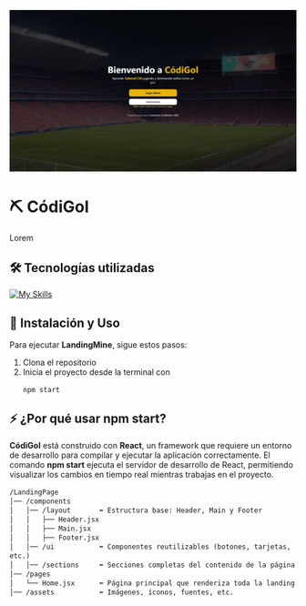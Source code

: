 ![CódiGolLogo](https://github.com/FernadoCodeDev/CodiGol-Demo/blob/main/ImageReadme/imgReadmeN1.webp)

#  ⛏ **CódiGol**

Lorem

## 🛠 Tecnologías utilizadas

[![My Skills](https://skillicons.dev/icons?i=react,tailwind)](https://skillicons.dev)

 ## 🚀 Instalación y Uso

Para ejecutar **LandingMine**, sigue estos pasos:

1. Clona el repositorio
2. Inicia el proyecto desde la terminal con
     ```
     npm start
## ⚡ ¿Por qué usar npm start?
**CódiGol** está construido con **React**, un framework que requiere un entorno de desarrollo para compilar y ejecutar la aplicación correctamente.
El comando **npm start** ejecuta el servidor de desarrollo de React, permitiendo visualizar los cambios en tiempo real mientras trabajas en el proyecto.

   ```
/LandingPage
│── /components
│   │── /layout       ⬅ Estructura base: Header, Main y Footer
│   │   ├── Header.jsx
│   │   ├── Main.jsx
│   │   ├── Footer.jsx
│   │── /ui           ⬅ Componentes reutilizables (botones, tarjetas, etc.)
│   │── /sections     ⬅ Secciones completas del contenido de la página
│── /pages
│   └── Home.jsx      ⬅ Página principal que renderiza toda la landing
│── /assets           ⬅ Imágenes, íconos, fuentes, etc.
```

